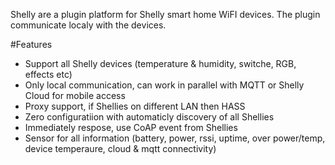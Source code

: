 Shelly are a plugin platform for Shelly smart home WiFI devices. The plugin communicate localy with the devices. 

#Features
- Support all Shelly devices (temperature & humidity, switche, RGB, effects etc)
- Only local communication, can work in parallel with MQTT or Shelly Cloud for mobile access
- Proxy support, if Shellies on different LAN then HASS
- Zero configuratiion with automaticly discovery of all Shellies
- Immediately respose, use CoAP event from Shellies
- Sensor for all information (battery, power, rssi, uptime, over power/temp, device temperaure, cloud & mqtt connectivity)
